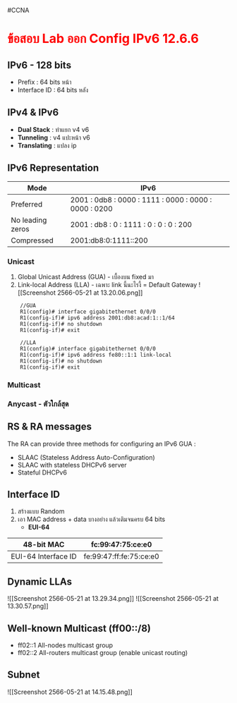 #CCNA 

# <font style="color:red">ข้อสอบ Lab ออก Config IPv6 12.6.6</font>

## IPv6 - 128 bits
- Prefix : 64 bits หน้า
- Interface ID : 64 bits หลัง

## IPv4 & IPv6
- **Dual Stack** : ทำแยก v4 v6
- **Tunneling** : v4 แปะหน้า v6
- **Translating** : แปลง ip

## IPv6 Representation
| Mode | IPv6 |
|------|-------|
|Preferred | 2001 : 0db8 : 0000 : 1111 : 0000 : 0000 : 0000 : 0200 |
|No leading zeros| 2001 : db8 : 0 : 1111 : 0 : 0 : 0 : 200|
|Compressed |2001:db8:0:1111::200|

### Unicast
1. Global Unicast Address (GUA) - เบื้องบน fixed มา
2. Link-local Address (LLA) - เฉพาะ link นี้นะไรงี้ = Default Gateway
![[Screenshot 2566-05-21 at 13.20.06.png]]
```
	//GUA
	R1(config)# interface gigabitethernet 0/0/0
	R1(config-if)# ipv6 address 2001:db8:acad:1::1/64
	R1(config-if)# no shutdown
	R1(config-if)# exit

	//LLA
	R1(config)# interface gigabitethernet 0/0/0
	R1(config-if)# ipv6 address fe80::1:1 link-local
	R1(config-if)# no shutdown
	R1(config-if)# exit
```

### Multicast
### Anycast - ตัวใกล้สุด

## RS & RA messages
The RA can provide three methods for configuring an IPv6 GUA :
- SLAAC (Stateless Address Auto-Configuration)
- SLAAC with stateless DHCPv6 server
- Stateful DHCPv6

## Interface ID
1. สร้างแบบ Random
2. เอา MAC address + data บางอย่าง แล้วเติมจนครบ 64 bits
	- **EUI-64**

|48-bit MAC |fc:99:47:75:ce:e0|
|------|-------|
|EUI-64 Interface ID |fe:99:47:ff:fe:75:ce:e0|

## Dynamic LLAs
![[Screenshot 2566-05-21 at 13.29.34.png]]
![[Screenshot 2566-05-21 at 13.30.57.png]]

## Well-known Multicast (ff00::/8)
- ff02::1 All-nodes multicast group
- ff02::2 All-routers multicast group (enable unicast routing)

## Subnet
![[Screenshot 2566-05-21 at 14.15.48.png]]


